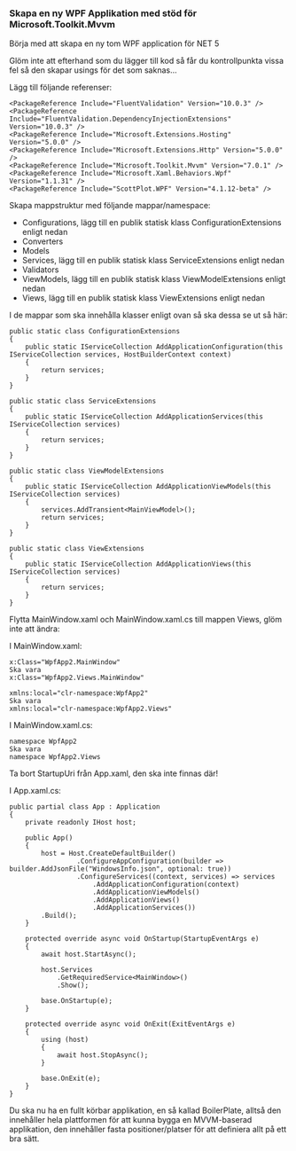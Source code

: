 ### Skapa en ny WPF Applikation med stöd för Microsoft.Toolkit.Mvvm 

Börja med att skapa en ny tom WPF application för NET 5

Glöm inte att efterhand som du lägger till kod så får du kontrollpunkta vissa fel så den skapar usings för det som saknas...

Lägg till följande referenser:

```
<PackageReference Include="FluentValidation" Version="10.0.3" />
<PackageReference Include="FluentValidation.DependencyInjectionExtensions" Version="10.0.3" />
<PackageReference Include="Microsoft.Extensions.Hosting" Version="5.0.0" />
<PackageReference Include="Microsoft.Extensions.Http" Version="5.0.0" />
<PackageReference Include="Microsoft.Toolkit.Mvvm" Version="7.0.1" />
<PackageReference Include="Microsoft.Xaml.Behaviors.Wpf" Version="1.1.31" />
<PackageReference Include="ScottPlot.WPF" Version="4.1.12-beta" />
```

Skapa mappstruktur med följande mappar/namespace:

- Configurations, lägg till en publik statisk klass ConfigurationExtensions enligt nedan
- Converters
- Models
- Services, lägg till en publik statisk klass ServiceExtensions enligt nedan
- Validators
- ViewModels, lägg till en publik statisk klass ViewModelExtensions enligt nedan
- Views, lägg till en publik statisk klass ViewExtensions enligt nedan

I de mappar som ska innehålla klasser enligt ovan så ska dessa se ut så här:

```
public static class ConfigurationExtensions
{
    public static IServiceCollection AddApplicationConfiguration(this IServiceCollection services, HostBuilderContext context)
    {
        return services;
    }
}

public static class ServiceExtensions
{
    public static IServiceCollection AddApplicationServices(this IServiceCollection services)
    {
        return services;
    }
}

public static class ViewModelExtensions
{
    public static IServiceCollection AddApplicationViewModels(this IServiceCollection services)
    {
        services.AddTransient<MainViewModel>();
        return services;
    }
}

public static class ViewExtensions
{
    public static IServiceCollection AddApplicationViews(this IServiceCollection services)
    {
        return services;
    }
}
```

Flytta MainWindow.xaml och MainWindow.xaml.cs till mappen Views, glöm inte att ändra:

I MainWindow.xaml:

```
x:Class="WpfApp2.MainWindow"
Ska vara
x:Class="WpfApp2.Views.MainWindow"

xmlns:local="clr-namespace:WpfApp2"
Ska vara
xmlns:local="clr-namespace:WpfApp2.Views"
```

I MainWindow.xaml.cs:

```
namespace WpfApp2
Ska vara
namespace WpfApp2.Views
```

Ta bort StartupUri från App.xaml, den ska inte finnas där!

I App.xaml.cs:

```
public partial class App : Application
{
    private readonly IHost host;

    public App()
    {
        host = Host.CreateDefaultBuilder()
                 .ConfigureAppConfiguration(builder => builder.AddJsonFile("WindowsInfo.json", optional: true))
                 .ConfigureServices((context, services) => services
                     .AddApplicationConfiguration(context)
                     .AddApplicationViewModels()
                     .AddApplicationViews()
                     .AddApplicationServices())
        .Build();
    }

    protected override async void OnStartup(StartupEventArgs e)
    {
        await host.StartAsync();
        
        host.Services
            .GetRequiredService<MainWindow>()
            .Show();

        base.OnStartup(e);
    }

    protected override async void OnExit(ExitEventArgs e)
    {
        using (host)
        {
            await host.StopAsync();
        }

        base.OnExit(e);
    }
}
```

Du ska nu ha en fullt körbar applikation, en så kallad BoilerPlate, alltså den innehåller hela plattformen för att kunna bygga en MVVM-baserad applikation, den innehåller fasta positioner/platser för att definiera allt på ett bra sätt.